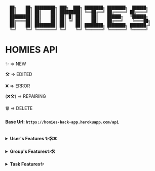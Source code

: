 ```text
  ██╗    ██╗ █████████╗ ███╗  ███╗ ████████╗ ████████╗  ██████╗
  ██║    ██║ ██║    ██║ █████████║ ╚══██╔══╝ ██╔═════╝ ██╔════╝
  █████████║ ██║    ██║ ██║ █║ ██║    ██║    ██████╗   ╚██████╗
  ██╔════██║ ██║    ██║ ██║ ╚╝ ██║    ██║    ██╔═══╝    ╚════██╗
  ██║    ██║ █████████║ ██║    ██║ ████████╗ ████████╗ ███████╔╝
  ╚═╝    ╚═╝ ╚════════╝ ╚═╝    ╚═╝ ╚═══════╝ ╚═══════╝ ╚══════╝
```

# HOMIES API

<p>✨ => NEW</p> 
<p>🛠️ => EDITED</p>
<p>❌ => ERROR</p>
<p>(❌🛠️) => REPAIRING </p>
<p>🗑️ => DELETE</p>

#### Base Url: `https://homies-back-app.herokuapp.com/api`

<br>
<!--
  ################################# USERS ###################################
-->
<details> 
<summary><strong>User's Features ✨🛠️❌</strong></summary>

<br>
<!--
  @@@@@@@@@@@@@@@@@@@@@@@@@@@@@ USERS/REGISTER @@@@@@@@@@@@@@@@@@@@@@@@@@@@@@
-->
<details>
<summary>Register</summary>

REST access:

```java
@PostMapping
```

EndPoint:

```
/register
```

Header:

```java
null
```

Body Requireds:

```json
{
  "login": "nickName",
  "password": "12345678",
  "email": "mymail@domain.com",
  "langKey": "es"
}
```

Body complete:

```json
{
  "login": "nickName",
  "password": "12345678",
  "email": "mymail@domain.com",
  "langKey": "es",
  "firstName": "myName",
  "lastName": "myLastName"
}
```

Return OK:

```java
HttpStatus.created() "201"
```

Email to return new user and activate url for this user:

```text
Dear user

Your Homies account has been created, please click on the URL below to activate it:

https://homies-1854.herokuapp.com//account/activate?key=N95gRmUHsiUSWVLahqqJ

Regards,
Homies Team.
```

Return Error:

```java
HttpStatus.Unauthorized() "401"
HttpStatus.Bad_Request() "405"
```

Info fields:

```text
login => username (Required, minLen = 4, maxLen = 50)
password => password (Required, minLen = 8, maxLen = 100)
email => email (Required, minLen = 8, maxLen = 100)
fistName => name of user (maxLen = 50)
lastName => last name of user (maxLen = 50)
langKey => laguagge of user (minLen = 2, maxLen = 10)
```

</details>
<!--
  @@@@@@@@@@@@@@@@@@@@@@@@@@@@@ USERS/LOGIN @@@@@@@@@@@@@@@@@@@@@@@@@@@@@@@@@
-->
<details>
<summary>Login</summary>

REST access:

```java
@PostMapping
```

EndPoint:

```
/authenticate
```

Header:

```java
null
```

Body Requireds:

```json
{
  "username": "nickName",
  "password": "12345678"
}
```

Return OK:

```java
HttpStatus.OK() "200"
```

```json
{
  "id_token": "eyJhbGciOiJIUzUxMiJ9.eyJzdWIiOiJlc3RoZXIxMyIsImF1dGgiOiJST0xFX1VTRVIiLCJleHAiOjE2NDg5NjY0NDN9.83t23mWPs0J2acZL88TxQCKd3uu-Tooi1T9_1-zCpE0FQ-mANWLVQBMovz1w5kotfvMFIO61zjHEA9rsaZFI6A",
  "id": 4
}
```

Return ERROR:

```java
HttpStatus.Unauthorized() "401"
HttpStatus.Bad_Request() "405"
```

Info fields:

```text
username => username (Required, minLen = 4, maxLen = 100) password => password
(Required, minLen = 8, maxLen = 100) id_token => token for user authenticate on
all request id => id of user
```

</details>
<!--
  @@@@@@@@@@@@@@@@@@@@@@@@@@@@@ USERS/CHANGE PASSWORD @@@@@@@@@@@@@@@@@@@@@@@@@@@@@@@@@
-->
<details>
<summary>Change Password</summary>

REST access:

```java
@PostMapping
```

EndPoint:

```
/account/change-password
```

Header:

```java
null
```

Body Requireds:

```json
{
  "currentPassword": "actualPass",
  "newPassword": "newPassword"
}
```

Return OK:

```java
HttpStatus.OK() "200"
```

Return Bad Request:

```java
HttpStatus.BadRequest() "400" "Incorrect password"
```

Info fields:

```text
currentPassword => currentPassword (Required, minLen = 8, maxLen = 50)
newPassword => newPassword (Required, minLen = 8, maxLen = 100)
```

Info EndPoint:

```text
This request requires authentication need Authentication: "Bearer " + token
```

</details>
<!--
  @@@@@@@@@@@@@@@@@@@@@@@@@@@@@ USERS/RESET PASSWORD @@@@@@@@@@@@@@@@@@@@@@@@@@@@@
-->
<details>
<summary>Reset password</summary>

REST access:

```java
@PostMapping
```

EndPoint:

```
/account/reset-password/init
```

Header:

```java
null
```

Body Requireds:

```JSON
{
    "email": "email@domain.com"
}
```

Return OK:

```java
HttpStatus.OK() "200"
```

```JSON
{
    "ACCEPTED"
}
```

Return Bad Request:
Return Error:

```java
HttpStatus.Bad_Request() "400"
```

```text
400 title: Password reset requested for non existing mail!
```

Info fields:

```html
text: Encapsulated in JSON format
```

</details>
<!--
  @@@@@@@@@@@@@@@@@@@@@@@@@@@@@ USERS/APLY RESET PASSWORD @@@@@@@@@@@@@@@@@@@@@@@@@@@@@@@@@
-->
<details>
<summary>Aply Reset password</summary>

REST access:

```java
@PostMapping
```

EndPoint:

```
/account/reset-password/finish
```

Header:

```java
null
```

Body Requireds:

```JSON
{
    "key": "Rkbx5WPUs5W1JaPY7BcA",
    "newPassword": "0987654321"
}
```

Return OK:

```java
HttpStatus.OK() "200"
```

Return Bad Request:

```java
HttpStatus.BadRequest() "400" "Incorrect password"
```

Info fields:

```text
key => key retrieved in the endPoint /account/reset-password/init newPassword =>
newPassword (Required, minLen = 8, maxLen = 100)
```

</details>
<!--
  @@@@@@@@@@@@@@@@@@@@@@@@@@@@@ USERS/VIEW USER DATA @@@@@@@@@@@@@@@@@@@@@@@@@@@@@@
-->
<details>
<summary>View userData 🛠️</summary>

NEW

```text
🛠️ *access only to backend administrator users
```

REST access:

```java
@GetMapping
```

EndPoint:

```
/user-data
```

Header:

```java
null
```

Body Requireds:

```
/user-data/1
```

Return OK:

```java
HttpStatus.OK() "200"
```

```JSON
{
    "id": 4,
    "photo": "iVBORw0KGgoAAAANSUhEUgAAAMA...",
    "photoContentType": "image/png",
    "phone": "999888777",
    "premium": false,
    "birthDate": null,
    "addDate": null,
    "user": {
        "id": 4,
        "login": "yorch7777",
        "firstName": "Agulló",
        "lastName": "Agulló",
        "email": "re227editado@hotmail.com",
        "activated": true,
        "langKey": "en",
        "imageUrl": null,
        "resetDate": "2022-04-05T05:50:48Z"
    },
    "adminGroups": [],
    "taskAsigneds": [],
    "productCreateds": [],
    "groups": [
        {
            "id": 1,
            "groupKey": "Tunisian payment",
            "groupName": "South",
            "groupRelationName": "explicit white",
            "addGroupDate": "2022-03-07",
            "userAdmin": {
                "id": 2,
                "photo": "iVBORw0KGgoAAAANSUhEUgAAAMAA...",
                "photoContentType": "image/png",
                "phone": "1-555-408-2298 x3208",
                "premium": false,
                "birthDate": "2022-01-21",
                "addDate": "2022-01-21"
            },
            "taskList": {
                "id": 1,
                "nameList": "New"
            },
            "spendingList": {
                "id": 1,
                "total": 34472.0,
                "nameSpendList": "background"
            },
            "shoppingList": {
                "id": 1,
                "total": 90762.0,
                "nameShopList": "Towels Designer Jord"
            },
            "settingsList": {
                "id": 1,
                "settingOne": true,
                "settingTwo": false,
                "settingThree": false,
                "settingFour": false,
                "settingFive": true,
                "settingSix": false,
                "settingSeven": true
            },
            "userData": [
                {
                    "id": 2,
                    "photo": "iVBORw0KGgoAAAANSUhEUgAAAMAAAADACAMA...",
                    "photoContentType": "image/png",
                    "phone": "999888777",
                    "premium": false,
                    "birthDate": null,
                    "addDate": null
                },
                {
                    "id": 5,
                    "photo": null,
                    "photoContentType": null,
                    "phone": null,
                    "premium": false,
                    "birthDate": null,
                    "addDate": "2022-04-05"
                }
            ]
        }
    ]
}
```

Return Bad Request:

```text
404 title: NOT_FOUND
```

Info fields:

```text
/user-data/1 => example for displaying user 1 from the /user-data endpoint
- Here you can see information about which user this information is linked to, and which groups it belongs to with their corresponding objects.
```

</details>
<!--
  @@@@@@@@@@@@@@@@@@@@@@@@@@@@@ USERS/DELETE USER @@@@@@@@@@@@@@@@@@@@@@@@@@@@@@@
-->
<details>
<summary>Delete User ✨🛠️</summary>

NEW:

```text
✨ It is now possible to delete a user account
```

REST access:

```java
@DeleteMapping
```

EndPoint:

```
/user-data/x
```

Header:

```java
null
```

Body Requireds:

```java
null
```

Return OK:

```java
HttpStatus.No Content() "204"
```

Return ERROR:

```java
HttpStatus.Unauthorized() "401"
HttpStatus.Bad_Request() "405"
```

Info fields:

```text
x => x is the id of the user to delete
```

</details>
<!--
  @@@@@@@@@@@@@@@@@@@@@@@@@@@@@ USERS/RE-SEND ACTIVATION EMAIL @@@@@@@@@@@@@@@@@@@@@@@@@@@@@@@@@
-->
<details>
<summary>Re-send activation email ❌</summary>

ERROR:

```text
❌ Only allows forwarding if you are logged in, so it does not work properly.
```

REST access:

```java
@PostMapping
```

EndPoint:

```
/account/reset-password/email
```

Header:

```java
null
```

Body Requireds:

```JSON
{
    "email": "email@domain.com"
}
```

Return OK:

```java
HttpStatus.ResetContent() "205"
```

Return Bad Request:
Return Error:

```java
HttpStatus.Bad_Request() "500"
```

```text
500 "detail": "No value present"
```

Info fields:

```text
text: Encapsulated in JSON format
```

</details>
<!--
  @@@@@@@@@@@@@@@@@@@@@@@@@@@@@ USERS/EDIT USER DATA @@@@@@@@@@@@@@@@@@@@@@@@@@@@@@@@@
-->
<details>
<summary>Edit user data</summary>

REST access:

```java
@PostMapping
```

EndPoint:

```TEXT
/account/reset-password/user-data/x
```

Header:

```java
null
```

Body Requireds:

```JSON
{
    "login": "Yorch7",
    "firstName": "Jorge",
    "lastName": "Agulló",
    "email": "re227editado@hotmail.com",
    "langKey": "en",
    "phone": 999888777,
    "photo": "iVBORw0KGgoAAAANSUhEUgAAAMAA...",
    "photoContentType": "image/png",
    "birthDate": "1985-11-16T05:50:48Z"
}
```

Return OK:

```java
HttpStatus.Ok() "200"
```

```json
{
  "id": 4,
  "photo": null,
  "photoContentType": "image/png",
  "phone": "999888777",
  "premium": false,
  "birthDate": null,
  "addDate": null,
  "user": {
    "id": 4,
    "login": "yorch27",
    "firstName": "Jorge",
    "lastName": "Agulló",
    "email": "re22788editado@hotmail.com",
    "activated": true,
    "langKey": "en",
    "imageUrl": null,
    "resetDate": "2022-04-05T05:50:48Z"
  },
  "adminGroups": [],
  "taskAsigneds": [],
  "productCreateds": [],
  "groups": [
    {
      "id": 1,
      "groupKey": "Tunisian payment",
      "groupName": "South",
      "groupRelationName": "explicit white",
      "addGroupDate": "2022-03-07",
      "userAdmin": {
        "id": 2,
        "photo": "iVBORw0KGgoAAAANSUhEUgAAA...",
        "photoContentType": "image/png",
        "phone": "1-555-408-2298 x3208",
        "premium": false,
        "birthDate": "2022-01-21",
        "addDate": "2022-01-21"
      },
      "taskList": {
        "id": 1,
        "nameList": "New"
      },
      "spendingList": {
        "id": 1,
        "total": 34472.0,
        "nameSpendList": "background"
      },
      "shoppingList": {
        "id": 1,
        "total": 90762.0,
        "nameShopList": "Towels Designer Jord"
      },
      "settingsList": {
        "id": 1,
        "settingOne": true,
        "settingTwo": false,
        "settingThree": false,
        "settingFour": false,
        "settingFive": true,
        "settingSix": false,
        "settingSeven": true
      },
      "userData": [
        {
          "id": 2,
          "photo": "iVBORw0KGgoAAAANSUhEUgAAA...",
          "photoContentType": "image/png",
          "phone": "1-555-408-2298 x3208",
          "premium": false,
          "birthDate": "2022-01-21",
          "addDate": "2022-01-21"
        },
        {
          "id": 4,
          "photo": null,
          "photoContentType": "image/png",
          "phone": "999888777",
          "premium": false,
          "birthDate": null,
          "addDate": null
        }
      ]
    }
  ]
}
```

Return Bad Request:
Return Error:

```java
HttpStatus.Bad_Request() "500"
```

```text
500 "detail": "No value present"
```

Info fields:

```html
x => user's id login => user's name firstName => real user's name lastName =>
real user's lastName email => user's email langKey => user's language phone =>
user's phone photo => user's photo photoContentType => photo's format birthDate
=> user's birth day
```

</details>
</details>
<br>
<!--
  ############################### GROUPS ##############################
-->
<details>
<summary><strong>Group's Features✨🛠️</strong></summary>
<br>
<!--
  @@@@@@@@@@@@@@@@@@@@@@@@@@@@@ GROUPS/CREATE NEW GROUPS @@@@@@@@@@@@@@@@@@@@@@@@@@@@@@@@@
-->
<details>
<summary>Create new Group</summary>

REST access:

```java
@PostMapping
```

EndPoint:

```
/groups
```

Header:

```java
null
```

Body Requireds:

```json
{
  "user": 1,
  "groupName": "grupoPrueba1",
  "groupRelation": "esto es un grupo de prueba"
}
```

Return OK:

```java
HttpStatus.created() "201"
```

Body response:

```json
{
  "id": 1,
  "groupKey": "Tunisian payment",
  "groupName": "South",
  "groupRelationName": "explicit white",
  "addGroupDate": "2022-03-07",
  "userAdmin": null,
  "taskList": {
    "id": 1,
    "nameList": "New"
  },
  "spendingList": {
    "id": 1,
    "total": 34472.0,
    "nameSpendList": "background"
  },
  "shoppingList": {
    "id": 1,
    "total": 90762.0,
    "nameShopList": "Towels Designer Jord"
  },
  "settingsList": {
    "id": 1,
    "settingOne": true,
    "settingTwo": false,
    "settingThree": false,
    "settingFour": false,
    "settingFive": true,
    "settingSix": false,
    "settingSeven": true
  },
  "userData": [
    {
      "id": 2,
      "photo": "iVBORw0KGgoAAAANSUhEUgAAAMAAAADACAMAAABlApw1AAAC/VBMVEUAAA...",
      "photoContentType": "image/png",
      "phone": "1-555-408-2298 x3208",
      "premium": false,
      "birthDate": "2022-01-21",
      "addDate": "2022-01-21"
    }
  ]
}
```

Return Bad Request:

```java
HttpStatus.created() "400" //*por definir
```

Info fields:

```Text
Request:
user => userData.id (Require, Int) only need id of user login in app or web *For now only userData 1 can be used
groupName => name of group (Require, unique, lenMin = 3, lenMax = 50, text)
groupRelation => reason why the group exist (Require, unique, lenMin = 3, lenMax = 100, text)

Info Response:
id => id's group (Autoasigned)
groupKey => key/password group (Autoasigned)
groupName => name of group
groupRelation => reason why the group exist
userData => extension of "user" for save extra data of users
userAdmin => user who created the group
taskList => group's task list (Autoasigned)
```

</details>
<!--
  @@@@@@@@@@@@@@@@@@@@@@@@@@@@@ GROUPS/GET ALL GROUPS @@@@@@@@@@@@@@@@@@@@@@@@@@@@@@@@@
-->
<details>
<summary>Get all Groups 🛠️</summary>

NEW:

```text
Only allows queries to backend administrators.
```

REST access:

```java
@GetMapping
```

EndPoint:

```
/groups
```

Header:

```java
null
```

Body Requireds:

```java
null
```

Return OK:

```java
HttpStatus.ok() "200"
```

Body response:

```json
[
    {
        "id": 1,
        "groupKey": "Tunisian payment",
        "groupName": "South",
        "groupRelationName": "explicit white",
        "addGroupDate": "2022-03-07",
        "userAdmin": null,
        "taskList": {
            "id": 1,
            "nameList": "New"
        },
        "spendingList": {
            "id": 1,
            "total": 34472.0,
            "nameSpendList": "background"
        },
        "shoppingList": {
            "id": 1,
            "total": 90762.0,
            "nameShopList": "Towels Designer Jord"
        },
        "settingsList": {
            "id": 1,
            "settingOne": true,
            "settingTwo": false,
            "settingThree": false,
            "settingFour": false,
            "settingFive": true,
            "settingSix": false,
            "settingSeven": true
        },
        "userData": [
            {
                "id": 2,
                "photo": "iVBORw0KGgoAAAANSUhEUgAAAMAAAADACAMAAABlApw1AAAC/VBMVEUAAADLqqNLVm...",
                "photoContentType": "image/png",
                "phone": "1-555-408-2298 x3208",
                "premium": false,
                "birthDate": "2022-01-21",
                "addDate": "2022-01-21"
            }
        ]
    },
    {
        "id": 2,
        "groupKey": "info-mediaries matrix disintermediate",
        "groupName": "Savings Chair",
        "groupRelationName": "transmit",
        "addGroupDate": "2022-03-08",
        "userAdmin": null,
        "taskList": {
            "id": 2,
            "nameList": "analyzing"
        },
        "spendingList": {
            "id": 2,
            "total": 83853.0,
            "nameSpendList": "efficient XSS Soap"
        },
        "shoppingList": {
            "id": 2,
            "total": 53135.0,
            "nameShopList": "bypassing connect Mo"
        },
        "settingsList": {
            "id": 2,
            "settingOne": true,
            "settingTwo": false,
            "settingThree": false,
            "settingFour": true,
            "settingFive": true,
            "settingSix": true,
            "settingSeven": false
        },
        "userData": [
            {
                "id": 2,
                "photo": "iVBORw0KGgoAAAANSUhEUgAAAMAAAADACAMAAABlApw1AAAC/VBMVEUAAADLqqNLVmy...",
                "photoContentType": "image/png",
                "phone": "1-555-408-2298 x3208",
                "premium": false,
                "birthDate": "2022-01-21",
                "addDate": "2022-01-21"
            }
        ]
    },
    {
        "id": 3,
        "groupKey": "Tasty client-driven Robust",
        "groupName": "Boliviano high-level moratorium",
        "groupRelationName": "orchid Car",
        "addGroupDate": "2022-03-08",
        "userAdmin": null,
        "taskList": {
            "id": 3,
            "nameList": "Berkshire Developer"
        } ...
```

Return Bad Request:

```java
HttpStatus.created() "400" //*por definir
```

Info fields:

```text
Response:
id => id's group (Autoasigned)
groupKey => key/password group (Autoasigned)
groupName => name of group
groupRelation => reason why the group exist
userData => extension of "user" for save extra data of users
userAdmin => user who created the group
taskList => group's task list (Autoasigned)
```

</details>
<!--
  @@@@@@@@@@@@@@@@@@@@@@@@@@@@@ GROUPS/ADD USER TO THE GROUP @@@@@@@@@@@@@@@@@@@@@@@@@@@@@@@@@
-->
<details>
<summary>Add user to the group</summary>

❗ It can only be exercised by the owner of the group

REST access:

```java
@PostMapping
```

EndPoint:

```
/groups/add-user
```

Header:

```java
null
```

Body Requireds:

```json
{
  "idAdminGroup": "8",
  "login": "newUserName",
  "idGroup": "1"
}
```

Return OK:

```java
HttpStatus.Ok() "200"
```

```json
{
  "id": 1,
  "groupKey": "Tunisian payment",
  "groupName": "South",
  "groupRelationName": "explicit white",
  "addGroupDate": "2022-03-07",
  "userAdmin": {
    "id": 2,
    "photo": "iVBORw0KGgoAAAANSUhEUgAAAMAAAAD...",
    "photoContentType": "image/png",
    "phone": "1-555-408-2298 x3208",
    "premium": false,
    "birthDate": "2022-01-21",
    "addDate": "2022-01-21"
  },
  "taskList": {
    "id": 1,
    "nameList": "New"
  },
  "spendingList": {
    "id": 1,
    "total": 34472.0,
    "nameSpendList": "background"
  },
  "shoppingList": {
    "id": 1,
    "total": 90762.0,
    "nameShopList": "Towels Designer Jord"
  },
  "settingsList": {
    "id": 1,
    "settingOne": true,
    "settingTwo": false,
    "settingThree": false,
    "settingFour": false,
    "settingFive": true,
    "settingSix": false,
    "settingSeven": true
  },
  "userData": [
    {
      "id": 2,
      "photo": "iVBORw0KGgoAAAANSUhEUgAAAMAA...",
      "photoContentType": "image/png",
      "phone": "999888777",
      "premium": false,
      "birthDate": null,
      "addDate": null
    },
    {
      "id": 5,
      "photo": null,
      "photoContentType": null,
      "phone": null,
      "premium": false,
      "birthDate": null,
      "addDate": "2022-04-05"
    }
  ]
}
```

Return ERROR:

```java
HttpStatus.Unauthorized() "401"
HttpStatus.Bad_Request() "405"
```

Info fields:

```text
idAdminGroup => userAdmin's id, owner of group login => userName of new user to
be added (it is possible to change it to use the id, ¿yes?) idGroup => group's
id
```

</details>
<!--
  @@@@@@@@@@@@@@@@@@@@@@@@@@@@@ GROUPS/DELETE USER OF GROUP @@@@@@@@@@@@@@@@@@@@@@@@@@@@@@@@@
-->
<details>
<summary>Delete user of group ✨ (Allows the administrator to exit from himself/herself)</summary>

- ❗ It can only be exercised by the owner of the group.
- ❗ Remove the user from the group, and allow the administrator to leave the group by passing ownership to another user in teh group, if any.
- ❗ It can be used to make a user leave the group, just send the request without an administrator user.

REST access:

```java
@PostMapping
```

EndPoint:

```
/groups/delete-user
```

Header:

```java
null
```

Body Requireds:

```json
{
  "idAdminGroup": "8",
  "login": "newUserName",
  "idGroup": "1"
}
```

❗❗❗❗❗❗ Body Requireds: (only for a user to leave the group)✨

```json
{
  "login": "newUserName",
  "idGroup": "1"
}
```

Return OK:

```java
HttpStatus.No Content() "204"
```

```json
{
  "id": 1,
  "groupKey": "Tunisian payment",
  "groupName": "South",
  "groupRelationName": "explicit white",
  "addGroupDate": "2022-03-07",
  "userAdmin": {
    "id": 2,
    "photo": "iVBORw0KGgoAAAANSUhEUgAAAMAAAAD...",
    "photoContentType": "image/png",
    "phone": "1-555-408-2298 x3208",
    "premium": false,
    "birthDate": "2022-01-21",
    "addDate": "2022-01-21"
  },
  "taskList": {
    "id": 1,
    "nameList": "New"
  },
  "spendingList": {
    "id": 1,
    "total": 34472.0,
    "nameSpendList": "background"
  },
  "shoppingList": {
    "id": 1,
    "total": 90762.0,
    "nameShopList": "Towels Designer Jord"
  },
  "settingsList": {
    "id": 1,
    "settingOne": true,
    "settingTwo": false,
    "settingThree": false,
    "settingFour": false,
    "settingFive": true,
    "settingSix": false,
    "settingSeven": true
  },
  "userData": [
    {
      "id": 2,
      "photo": "iVBORw0KGgoAAAANSUhEUgAAAMAA...",
      "photoContentType": "image/png",
      "phone": "999888777",
      "premium": false,
      "birthDate": null,
      "addDate": null
    },
    {
      "id": 5,
      "photo": null,
      "photoContentType": null,
      "phone": null,
      "premium": false,
      "birthDate": null,
      "addDate": "2022-04-05"
    }
  ]
}
```

Return ERROR:

```java
HttpStatus.Unauthorized() "401"
HttpStatus.Bad_Request() "405"
```

Info fields:

```text
idAdminGroup => userAdmin's id, owner of group login => userName of new user to
be added (it is possible to change it to use the id, ¿yes?) idGroup => group's
id
```

</details>
<!--
  @@@@@@@@@@@@@@@@@@@@@@@@@@@@@ GROUPS/CHANGE GROUP ADMIN @@@@@@@@@@@@@@@@@@@@@@@@@@@@@@@@@
-->
<details>
<summary>Change group administrator</summary>

❗ It can only be exercised by the owner of the group

REST access:

```java
@PostMapping
```

EndPoint:

```
/groups/change-admin
```

Header:

```java
null
```

Body Requireds:

```json
{
  "idAdminGroup": "8",
  "login": "newUserName",
  "idGroup": "1"
}
```

Return OK:

```java
HttpStatus.Ok() "200"
```

```json
{
  "id": 1,
  "groupKey": "Tunisian payment",
  "groupName": "South",
  "groupRelationName": "explicit white",
  "addGroupDate": "2022-03-07",
  "userAdmin": {
    "id": 2,
    "photo": "iVBORw0KGgoAAAANSUhEUgAAAMAAAAD...",
    "photoContentType": "image/png",
    "phone": "1-555-408-2298 x3208",
    "premium": false,
    "birthDate": "2022-01-21",
    "addDate": "2022-01-21"
  },
  "taskList": {
    "id": 1,
    "nameList": "New"
  },
  "spendingList": {
    "id": 1,
    "total": 34472.0,
    "nameSpendList": "background"
  },
  "shoppingList": {
    "id": 1,
    "total": 90762.0,
    "nameShopList": "Towels Designer Jord"
  },
  "settingsList": {
    "id": 1,
    "settingOne": true,
    "settingTwo": false,
    "settingThree": false,
    "settingFour": false,
    "settingFive": true,
    "settingSix": false,
    "settingSeven": true
  },
  "userData": [
    {
      "id": 2,
      "photo": "iVBORw0KGgoAAAANSUhEUgAAAMAA...",
      "photoContentType": "image/png",
      "phone": "999888777",
      "premium": false,
      "birthDate": null,
      "addDate": null
    },
    {
      "id": 5,
      "photo": null,
      "photoContentType": null,
      "phone": null,
      "premium": false,
      "birthDate": null,
      "addDate": "2022-04-05"
    }
  ]
}
```

Return ERROR:

```java
HttpStatus.Unauthorized() "401"
HttpStatus.Bad_Request() "405"
```

Info fields:

```text
idAdminGroup => userAdmin's id, owner of group login => administrator's userName
of new group (it is possible to change it to use the id, ¿yes?) idGroup =>
group's id
```

</details>
<!--
  @@@@@@@@@@@@@@@@@@@@@@@@@@@@@ GROUPS/DELETE GROUP @@@@@@@@@@@@@@@@@@@@@@@@@@@@@@@@@
-->
<details>
<summary>Delete group ✨</summary>

❗ It can only be exercised by the owner of the group

REST access:

```java
@DeleteMapping
```

EndPoint:

```
/groups
```

Header:

```java
null
```

Body Requireds:

```json
{
  "idAdminGroup": "8",
  "login": "newUserName",
  "idGroup": "1"
}
```

Return OK:

```java
HttpStatus.NoContent() "204"
```

Return ERROR:

```java
HttpStatus.Unauthorized() "401"
HttpStatus.Bad_Request() "405"
```

Info fields:

```text
idAdminGroup => userAdmin's id, owner of group login => administrator's userName
of new group (it is possible to change it to use the id, ¿yes?) idGroup =>
group's id
```

</details>
</details>
<br>
<!--
  ################################ TASK ################################
-->
<details>
<summary><strong>Task Features✨</strong></summary>
<br>

<!--
  ################################ TASK ENTITY ################################
-->
<details>
<summary>Entity</summary>

Info variables:

```text
Response:
id => id task
task_name => name task
data_create => date on which the task is created
data_end => date on which the task is finish
description => description task
cancel => boolean variable used to cross out the task if it has been completed
photo => photo task
puntuacion => for the time being it will not be used

```

</details>

<!--
  @@@@@@@@@@@@@@@@@@@@@@@@@@@@@ TASK/CREATE NEW TASK @@@@@@@@@@@@@@@@@@@@@@@@@@@@@@@@@
-->
<details>
<summary>Create new Task ✨</summary>

REST access:

```java
@PostMapping
```

EndPoint:

```
/tasks
```

Header:

```java
null
```

Body Requireds:

```json
{
  "user": 1,
  "idGroup": "1",
  "taskName": "Lavar platos",
  "description": "Lava también la taza de mi cuarto"
}
```

Return OK:

```java
HttpStatus.created() "201"
```

Body response:

```json
{
  "id": 3,
  "taskName": "Lavar platos",
  "dataCreate": "2022-04-20",
  "dataEnd": null,
  "description": "Lava también la taza de mi cuarto",
  "cancel": null,
  "photo": null,
  "photoContentType": null,
  "puntuacion": null,
  "taskList": {
    "id": 1,
    "nameList": "TKLMyHome"
  },
  "userData": {
    "id": 1,
    "photo": "/9j/4AAQSkZJRgABAQEASABIAAD/....",
    "photoContentType": "image/jpeg",
    "phone": "999999999",
    "premium": true,
    "birthDate": "2022-03-01",
    "addDate": "2022-04-30"
  },
  "userCreator": null,
  "userAssigneds": []
}
```

Return Bad Request:

```java
HttpStatus.created() "400" //*por definir
```

Info fields:

```Text
Request:
user => userData.id (Require, Int) only need id of user login in app or web
idGroup => It is generated only when the group is created
taskName => (name = "task_name", length = 50, nullable = false)
description => (name = "description", length = 100, nullable = false)

Response:
id => id's group (Autoasigned)
groupKey => key/password group (Autoasigned)
groupName => name of group
groupRelation => reason why the group exist
userData => extension of "user" for save extra data of users
userAdmin => user who created the group
taskList => group's task list (Autoasigned)
```

</details>
<!--
  @@@@@@@@@@@@@@@@@@@@@@@@@@@@@ TASK/ADD USET TO TASK @@@@@@@@@@@@@@@@@@@@@@@@@@@@@@@@@
-->
<details>
<summary>Add User Task ✨</summary>

REST access:

```java
@PostMapping
```

EndPoint:

```
/tasks/add-user
```

Header:

```java
null
```

Body Requireds:

```Json
{
    "idTask": "2",
    "login": "user",
    "idList": "1"
}
```

Return OK:

```java
HttpStatus.ok() "200"
```

Body response:

```json
[
   {
    "id": 2,
    "taskName": "Lavar platos",
    "dataCreate": "2022-04-18",
    "dataEnd": null,
    "description": "Lava también la taza de mi cuarto",
    "cancel": null,
    "photo": null,
    "photoContentType": null,
    "puntuacion": null,
    "taskList": {
        "id": 1,
        "nameList": "TKLMyHome"
    },
    "userData": {
        "id": 1,
        "photo": "/9j/4AAQSkZJRgABAQEASABIAAD/...",
        "photoContentType": "image/jpeg",
        "phone": "999999999",
        "premium": true,
        "birthDate": "2022-03-01",
        "addDate": "2022-04-30"
    },
    "userCreator": null,
    "userAssigneds": [
        {
            "id": 2,
            "photo": "iVBORw0KGgoAAAANSUhEUgAAAEo....",
            "photoContentType": "image/png",
            "phone": "666666666",
            "premium": true,
            "birthDate": "2022-04-01",
            "addDate": "2022-04-08"
        }
    ]
} ...
```

Return Bad Request:

```java
HttpStatus.created() "400" //*por definir
```

Info fields:

```text
Response:
idTask => id task
login => name user
idList => id list
```

</details>
<!--
  @@@@@@@@@@@@@@@@@@@@@@@@@@@@@ TASK/DELETE USER TASK @@@@@@@@@@@@@@@@@@@@@@@@@@@@@@@@@
-->
<details>
<summary>Delete user task ✨</summary>

REST access:

```java
@PostMapping
```

EndPoint:

```
/task/delete-user
```

Header:

```java
null
```

Body Requireds:

```Json
{
    "idTask": "2",
    "login": "admin",
    "idList": "1"
}
```

Return OK:

```java
HttpStatus.ok() "200"
```

Body response:

```json
[
  {
    "id": 2,
    "taskName": "Lavar platos",
    "dataCreate": "2022-04-18",
    "dataEnd": null,
    "description": "Lava también la taza de mi cuarto",
    "cancel": null,
    "photo": null,
    "photoContentType": null,
    "puntuacion": null,
    "taskList": {
        "id": 1,
        "nameList": "TKLMyHome"
    },
    "userData": {
        "id": 1,
        "photo": "/9j/4A...",
        "photoContentType": "image/jpeg",
        "phone": "999999999",
        "premium": true,
        "birthDate": "2022-03-01",
        "addDate": "2022-04-30"
    },
    "userCreator": null,
    "userAssigneds": [
        {
            "id": 2,
            "photo": "iVBORw0KGgoA....",
            "photoContentType": "image/png",
            "phone": "666666666",
            "premium": true,
            "birthDate": "2022-04-01",
            "addDate": "2022-04-08"
        }
    ]
} ...
```

Return Bad Request:

```java
HttpStatus.created() "400" //*por definir
```

Info fields:

```text
Response:
idTask => id task
login => name user
idList => id list
```

</details>
<!--
  @@@@@@@@@@@@@@@@@@@@@@@@@@@@@ TASK/DELETE TASK @@@@@@@@@@@@@@@@@@@@@@@@@@@@@@@@@
-->
<details>
<summary>Detelete task✨</summary>

REST access:

```java
@PostMapping
```

EndPoint:

```
/task/delete-task/{id}
```

Header:

```java
null
```

Body Requireds:

```Java

```

Return OK:

```java
HttpStatus.ok() "204"
```

Body response:
Return Bad Request:

```java
HttpStatus.created() "400" //*por definir
```

</details>

<!--
  @@@@@@@@@@@@@@@@@@@@@@@@@@@@@ GET/ALLTASK @@@@@@@@@@@@@@@@@@@@@@@@@@@@@@@@@
-->
<details>
<summary>Get/ All tasks ✨</summary>

REST access:

```java
@GetMapping
```

EndPoint:

```
/task-lists
```

Header:

```java
null
```

Body Requireds:

```Json
null
```

Return OK:

```java
HttpStatus.ok() "200"
```

Body response:

```json
[
  [
    {
        "id": 1,
        "nameList": "New",
        "group": {
            "id": 1,
            "groupKey": "Tunisian payment",
            "groupName": "South",
            "groupRelationName": "explicit white",
            "addGroupDate": "2022-03-07"
        },
        "tasks": [
            {
                "id": 11,
                "taskName": "Alex",
                "dataCreate": "2022-04-24",
                "dataEnd": null,
                "description": "JORGE",
                "cancel": null,
                "photo": null,
                "photoContentType": null,
                "puntuacion": null
            }
    ]
} ...
```

Return Bad Request:

```java
HttpStatus.created() "400" //*por definir
```

</details>

<!--
  @@@@@@@@@@@@@@@@@@@@@@@@@@@@@ GET/ONETASK @@@@@@@@@@@@@@@@@@@@@@@@@@@@@@@@@
-->
<details>
<summary>Get/ One task ✨</summary>

REST access:

```java
@GetMapping
```

EndPoint:

```
/task-lists/{id}
```

Header:

```java
null
```

Body Requireds:

```Json
null
```

Return OK:

```java
HttpStatus.ok() "200"
```

Body response:

```json
[
  [
    {
    "id": 1,
    "nameList": "New",
    "group": {
        "id": 1,
        "groupKey": "Tunisian payment",
        "groupName": "South",
        "groupRelationName": "explicit white",
        "addGroupDate": "2022-03-07"
    },
    "tasks": [
        {
            "id": 12,
            "taskName": "Alex",
            "dataCreate": "2022-04-24",
            "dataEnd": null,
            "description": "JORGE",
            "cancel": null,
            "photo": null,
            "photoContentType": null,
            "puntuacion": null
        },
        {
            "id": 11,
            "taskName": "Alex",
            "dataCreate": "2022-04-24",
            "dataEnd": null,
            "description": "JORGE",
            "cancel": null,
            "photo": null,
            "photoContentType": null,
            "puntuacion": null
        },
        {
            "id": 13,
            "taskName": "Alesx",
            "dataCreate": "2022-04-24",
            "dataEnd": null,
            "description": "JORGE",
            "cancel": null,
            "photo": null,
            "photoContentType": null,
            "puntuacion": null
        },
        {
            "id": 14,
            "taskName": "Alesx",
            "dataCreate": "2022-04-24",
            "dataEnd": null,
            "description": "JORGE",
            "cancel": null,
            "photo": null,
            "photoContentType": null,
            "puntuacion": null
        },
        {
            "id": 15,
            "taskName": "Alesxs",
            "dataCreate": "2022-04-24",
            "dataEnd": null,
            "description": "JORGE",
            "cancel": null,
            "photo": null,
            "photoContentType": null,
            "puntuacion": null
        },
        {
            "id": 16,
            "taskName": "Alesxs",
            "dataCreate": "2022-04-24",
            "dataEnd": null,
            "description": "JORGE",
            "cancel": null,
            "photo": null,
            "photoContentType": null,
            "puntuacion": null
        },
        {
            "id": 17,
            "taskName": "Alesxss",
            "dataCreate": "2022-04-25",
            "dataEnd": null,
            "description": "JORGE",
            "cancel": null,
            "photo": null,
            "photoContentType": null,
            "puntuacion": null
        },
        {
            "id": 18,
            "taskName": "Alesxss",
            "dataCreate": "2022-04-25",
            "dataEnd": null,
            "description": "JORGE",
            "cancel": null,
            "photo": null,
            "photoContentType": null,
            "puntuacion": null
        },
        {
            "id": 19,
            "taskName": "Alesxsss",
            "dataCreate": "2022-04-25",
            "dataEnd": null,
            "description": "JORGE",
            "cancel": null,
            "photo": null,
            "photoContentType": null,
            "puntuacion": null
        },
        {
            "id": 20,
            "taskName": "Alesxsss",
            "dataCreate": "2022-04-25",
            "dataEnd": null,
            "description": "JORGE",
            "cancel": null,
            "photo": null,
            "photoContentType": null,
            "puntuacion": null
        }
    ]
}
    ]
} ...
```

Return Bad Request:

```java
HttpStatus.created() "400" //*por definir
```

</details>
<!--
  @@@@@@@@@@@@@@@@@@@@@@@@@@@@@ Get-TaskList-Task-User@@@@@@@@@@@@@@@@@@@@@@@@@@@@@@@@@
-->
<details>
<summary>Get/ All task for one user✨</summary>

REST access:

```java
@GetMapping
```

EndPoint:

```
/task-lists-user/{id}/{login}
```

Header:

```java
null
```

Body Requireds:

```Json
null
```

Return OK:

```java
HttpStatus.ok() "200"
```

Body response:

```json
[
  [
     {
        "id": 12,
        "taskName": "Alex",
        "dataCreate": "2022-04-24",
        "dataEnd": null,
        "description": "JORGE",
        "cancel": null,
        "photo": null,
        "photoContentType": null,
        "puntuacion": null,
        "taskList": {
            "id": 1,
            "nameList": "New"
        },
        "userData": {
            "id": 1,
            "photo": "i..",
            "photoContentType": "image/png",
            "phone": "735-497-3310",
            "premium": false,
            "birthDate": "2022-01-20",
            "addDate": "2022-01-21"
        },
        "userAssigneds": [
            {
                "id": 1,
                "photo": "iVBO...",
                "photoContentType": "image/png",
                "phone": "735-497-3310",
                "premium": false,
                "birthDate": "2022-01-20",
                "addDate": "2022-01-21"
            }
    ]
}
    ]
} ...
```

Return Bad Request:

```java
HttpStatus.created() "400" //*por definir
```

</details>
<!--
  @@@@@@@@@@@@@@@@@@@@@@@@@@@@@ GET/ONETASK @@@@@@@@@@@@@@@@@@@@@@@@@@@@@@@@@
-->
<details>
<summary>Get/ One task ✨</summary>

REST access:

```java
@GetMapping
```

EndPoint:

```
/task-lists/{id}
```

Header:

```java
null
```

Body Requireds:

```Json
null
```

Return OK:

```java
HttpStatus.ok() "200"
```

Body response:

```json
[
  [
    {
    "id": 1,
    "nameList": "New",
    "group": {
        "id": 1,
        "groupKey": "Tunisian payment",
        "groupName": "South",
        "groupRelationName": "explicit white",
        "addGroupDate": "2022-03-07"
    },
    "tasks": [
        {
            "id": 12,
            "taskName": "Alex",
            "dataCreate": "2022-04-24",
            "dataEnd": null,
            "description": "JORGE",
            "cancel": null,
            "photo": null,
            "photoContentType": null,
            "puntuacion": null
        },
        {
            "id": 11,
            "taskName": "Alex",
            "dataCreate": "2022-04-24",
            "dataEnd": null,
            "description": "JORGE",
            "cancel": null,
            "photo": null,
            "photoContentType": null,
            "puntuacion": null
        },
        {
            "id": 13,
            "taskName": "Alesx",
            "dataCreate": "2022-04-24",
            "dataEnd": null,
            "description": "JORGE",
            "cancel": null,
            "photo": null,
            "photoContentType": null,
            "puntuacion": null
        },
        {
            "id": 14,
            "taskName": "Alesx",
            "dataCreate": "2022-04-24",
            "dataEnd": null,
            "description": "JORGE",
            "cancel": null,
            "photo": null,
            "photoContentType": null,
            "puntuacion": null
        },
        {
            "id": 15,
            "taskName": "Alesxs",
            "dataCreate": "2022-04-24",
            "dataEnd": null,
            "description": "JORGE",
            "cancel": null,
            "photo": null,
            "photoContentType": null,
            "puntuacion": null
        },
        {
            "id": 16,
            "taskName": "Alesxs",
            "dataCreate": "2022-04-24",
            "dataEnd": null,
            "description": "JORGE",
            "cancel": null,
            "photo": null,
            "photoContentType": null,
            "puntuacion": null
        },
        {
            "id": 17,
            "taskName": "Alesxss",
            "dataCreate": "2022-04-25",
            "dataEnd": null,
            "description": "JORGE",
            "cancel": null,
            "photo": null,
            "photoContentType": null,
            "puntuacion": null
        },
        {
            "id": 18,
            "taskName": "Alesxss",
            "dataCreate": "2022-04-25",
            "dataEnd": null,
            "description": "JORGE",
            "cancel": null,
            "photo": null,
            "photoContentType": null,
            "puntuacion": null
        },
        {
            "id": 19,
            "taskName": "Alesxsss",
            "dataCreate": "2022-04-25",
            "dataEnd": null,
            "description": "JORGE",
            "cancel": null,
            "photo": null,
            "photoContentType": null,
            "puntuacion": null
        },
        {
            "id": 20,
            "taskName": "Alesxsss",
            "dataCreate": "2022-04-25",
            "dataEnd": null,
            "description": "JORGE",
            "cancel": null,
            "photo": null,
            "photoContentType": null,
            "puntuacion": null
        }
    ]
}
    ]
} ...
```

Return Bad Request:

```java
HttpStatus.created() "400" //*por definir
```

</details>
<!--
  @@@@@@@@@@@@@@@@@@@@@@@@@@@@@ Put-UpdateTask@@@@@@@@@@@@@@@@@@@@@@@@@@@@@@@@@
-->
<details>
<summary>Update Task✨</summary>

REST access:

```java
@PostMapping
```

EndPoint:

```
/tasks/update-tasks
```

Header:

```java
null
```

Body Requireds:

```Json
{
    "idTask": 22,
    "idGroup": 11,
    "login": "admin",
    "taskName": "Jorgeeasss",
    "description": "YA tu sabessasdsaaasasda"
}
```

Return OK:

```java
HttpStatus.ok() "200"
```

Body response:

```json
[
  [
     {
    "id": 22,
    "taskName": "Jorgeeasss",
    "dataCreate": "2022-04-25",
    "dataEnd": null,
    "description": "YA tu sabessasdsaaasasda",
    "cancel": null,
    "photo": null,
    "photoContentType": null,
    "puntuacion": null,
    "taskList": {
        "id": 11,
        "nameList": "TKLhomies22"
    },
    "userData": {
        "id": 1,
        "photo": "iVBOR..",
        "photoContentType": "image/png",
        "phone": "735-497-3310",
        "premium": false,
        "birthDate": "2022-01-20",
        "addDate": "2022-01-21"
    },
    "userAssigneds": []
}
    ]
    ]
} ...
```

Return Bad Request:

```java
HttpStatus.created() "400" //*por definir
```

</details>
